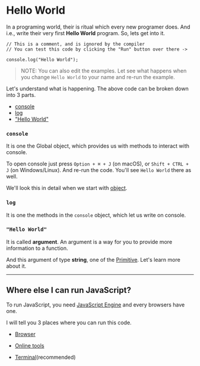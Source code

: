 # Hello World

In a programing world, their is ritual which every new programer does. And i.e., write their very first **Hello World** program. So, lets get into it.

```javascript,editable
// This is a comment, and is ignored by the compiler
// You can test this code by clicking the "Run" button over there ->

console.log("Hello World");
```

> NOTE:
> You can also edit the examples. Let see what happens when you change `Hello World` to your name and re-run the example.

Let's understand what is happening. The above code can be broken down into 3 parts.

- [console](#console)
- [log](#log)
- ["Hello World"](#hello-world-1)

### `console`<br/>

It is one the Global object, which provides us with methods to interact with console.

To open console just press `Option + ⌘ + J` (on macOS), or `Shift + CTRL + J` (on Windows/Linux). And re-run the code. You'll see `Hello World` there as well.

We'll look this in detail when we start with [object]().

### `log`

It is one the methods in the `console` object, which let us write on console.

### `"Hello World"`

It is called **argument**. An argument is a way for you to provide more information to a function.

And this argument of type **string**, one of the [Primitive](). Let's learn more about it.

---

## Where else I can run JavaScript?

To run JavaScript, you need [JavaScript Engine](https://en.wikipedia.org/wiki/JavaScript_engine) and every browsers have one.

I will tell you 3 places where you can run this code.

- [Browser](/js-by-example-for-noob/where-to-run/browser.md)

- [Online tools](/js-by-example-for-noob/where-to-run/online-playground.md)

- [Terminal](/js-by-example-for-noob/where-to-run/terminal.md)(recommended)
